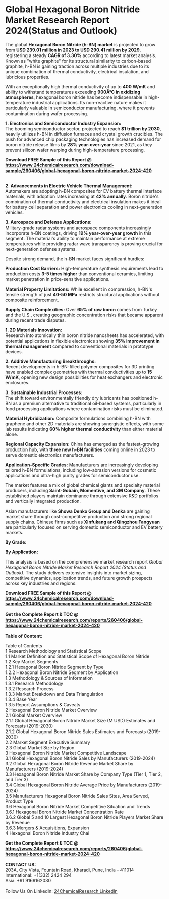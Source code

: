 <h1>Global Hexagonal Boron Nitride Market Research Report 2024(Status and Outlook)</h1><p>The global <strong>Hexagonal Boron Nitride (h-BN) market</strong> is projected to grow from <strong>USD 239.01 million in 2023 to USD 290.41 million by 2029</strong>, registering a steady <strong>CAGR of 3.30%</strong> according to latest market analysis. Known as "white graphite" for its structural similarity to carbon-based graphite, h-BN is gaining traction across multiple industries due to its unique combination of thermal conductivity, electrical insulation, and lubricious properties.</p><p>With an exceptionally high thermal conductivity of up to <strong>400 W/mK</strong> and ability to withstand temperatures exceeding <strong>900Â°C in oxidizing atmospheres</strong>, hexagonal boron nitride has become indispensable in high-temperature industrial applications. Its non-reactive nature makes it particularly valuable in semiconductor manufacturing, where it prevents contamination during wafer processing.</p><p><strong>1. Electronics and Semiconductor Industry Expansion:</strong><br>
The booming semiconductor sector, projected to reach <strong>$1 trillion by 2030</strong>, heavily utilizes h-BN in diffusion furnaces and crystal growth crucibles. The push for advanced chip packaging technologies has increased demand for boron nitride release films by <strong>28% year-over-year</strong> since 2021, as they prevent silicon wafer warping during high-temperature processing.</p><div><b>Download FREE Sample of this Report @ 
            <a href="https://www.24chemicalresearch.com/download-sample/260406/global-hexagonal-boron-nitride-market-2024-420">
            https://www.24chemicalresearch.com/download-sample/260406/global-hexagonal-boron-nitride-market-2024-420</a></b></div><br><p><strong>2. Advancements in Electric Vehicle Thermal Management:</strong><br>
Automakers are adopting h-BN composites for EV battery thermal interface materials, with adoption rates increasing at <strong>42% annually</strong>. Boron nitride's combination of thermal conductivity and electrical insulation makes it ideal for battery cell separation and power electronics cooling in next-generation vehicles.</p><p><strong>3. Aerospace and Defense Applications:</strong><br>
Military-grade radar systems and aerospace components increasingly incorporate h-BN coatings, driving <strong>19% year-over-year growth</strong> in this segment. The material's ability to maintain performance at extreme temperatures while providing radar wave transparency is proving crucial for next-generation defense systems.</p><p>Despite strong demand, the h-BN market faces significant hurdles:</p><p><strong>Production Cost Barriers:</strong> High-temperature synthesis requirements lead to production costs <strong>3-5 times higher</strong> than conventional ceramics, limiting market penetration in price-sensitive applications.</p><p><strong>Material Property Limitations:</strong> While excellent in compression, h-BN's tensile strength of just <strong>40-50 MPa</strong> restricts structural applications without composite reinforcement.</p><p><strong>Supply Chain Complexities:</strong> Over <strong>65% of raw boron</strong> comes from Turkey and the U.S., creating geographic concentration risks that became apparent during recent trade disputes.</p><p><strong>1. 2D Materials Innovation:</strong><br>
Research into atomically thin boron nitride nanosheets has accelerated, with potential applications in flexible electronics showing <strong>35% improvement in thermal management</strong> compared to conventional materials in prototype devices.</p><p><strong>2. Additive Manufacturing Breakthroughs:</strong><br>
Recent developments in h-BN-filled polymer composites for 3D printing have enabled complex geometries with thermal conductivities up to <strong>15 W/mK</strong>, opening new design possibilities for heat exchangers and electronic enclosures.</p><p><strong>3. Sustainable Industrial Processes:</strong><br>
The shift toward environmentally friendly dry lubricants has positioned h-BN as a premium alternative to traditional oil-based systems, particularly in food processing applications where contamination risks must be eliminated.</p><p><strong>Material Hybridization:</strong> Composite formulations combining h-BN with graphene and other 2D materials are showing synergistic effects, with some lab results indicating <strong>60% higher thermal conductivity</strong> than either material alone.</p><p><strong>Regional Capacity Expansion:</strong> China has emerged as the fastest-growing production hub, with <strong>three new h-BN facilities</strong> coming online in 2023 to serve domestic electronics manufacturers.</p><p><strong>Application-Specific Grades:</strong> Manufacturers are increasingly developing tailored h-BN formulations, including low-abrasion versions for cosmetic applications and ultra-high purity grades for semiconductor use.</p><p>The market features a mix of global chemical giants and specialty material producers, including <strong>Saint-Gobain, Momentive, and 3M Company</strong>. These established players maintain dominance through extensive R&amp;D portfolios and vertically integrated production.</p><p>Asian manufacturers like <strong>Showa Denko Group and Denka</strong> are gaining market share through cost-competitive production and strong regional supply chains. Chinese firms such as <strong>Xinfukang and Qingzhou Fangyuan</strong> are particularly focused on serving domestic semiconductor and EV battery markets.</p><p><strong>By Grade:</strong></p><p><strong>By Application:</strong></p><p>This analysis is based on the comprehensive market research report <em>Global Hexagonal Boron Nitride Market Research Report 2024 (Status and Outlook)</em>. The study delivers extensive insights into market sizing, competitive dynamics, application trends, and future growth prospects across key industries and regions.</p><div><b>Download FREE Sample of this Report @ 
            <a href="https://www.24chemicalresearch.com/download-sample/260406/global-hexagonal-boron-nitride-market-2024-420">
            https://www.24chemicalresearch.com/download-sample/260406/global-hexagonal-boron-nitride-market-2024-420</a></b></div><br><div><b>Get the Complete Report & TOC @ 
            <a href="https://www.24chemicalresearch.com/reports/260406/global-hexagonal-boron-nitride-market-2024-420">
            https://www.24chemicalresearch.com/reports/260406/global-hexagonal-boron-nitride-market-2024-420</a></b></div><br>
            <b>Table of Content:</b><p>Table of Contents<br />
1 Research Methodology and Statistical Scope<br />
1.1 Market Definition and Statistical Scope of Hexagonal Boron Nitride<br />
1.2 Key Market Segments<br />
1.2.1 Hexagonal Boron Nitride Segment by Type<br />
1.2.2 Hexagonal Boron Nitride Segment by Application<br />
1.3 Methodology & Sources of Information<br />
1.3.1 Research Methodology<br />
1.3.2 Research Process<br />
1.3.3 Market Breakdown and Data Triangulation<br />
1.3.4 Base Year<br />
1.3.5 Report Assumptions & Caveats<br />
2 Hexagonal Boron Nitride Market Overview<br />
2.1 Global Market Overview<br />
2.1.1 Global Hexagonal Boron Nitride Market Size (M USD) Estimates and Forecasts (2019-2030)<br />
2.1.2 Global Hexagonal Boron Nitride Sales Estimates and Forecasts (2019-2030)<br />
2.2 Market Segment Executive Summary<br />
2.3 Global Market Size by Region<br />
3 Hexagonal Boron Nitride Market Competitive Landscape<br />
3.1 Global Hexagonal Boron Nitride Sales by Manufacturers (2019-2024)<br />
3.2 Global Hexagonal Boron Nitride Revenue Market Share by Manufacturers (2019-2024)<br />
3.3 Hexagonal Boron Nitride Market Share by Company Type (Tier 1, Tier 2, and Tier 3)<br />
3.4 Global Hexagonal Boron Nitride Average Price by Manufacturers (2019-2024)<br />
3.5 Manufacturers Hexagonal Boron Nitride Sales Sites, Area Served, Product Type<br />
3.6 Hexagonal Boron Nitride Market Competitive Situation and Trends<br />
3.6.1 Hexagonal Boron Nitride Market Concentration Rate<br />
3.6.2 Global 5 and 10 Largest Hexagonal Boron Nitride Players Market Share by Revenue<br />
3.6.3 Mergers & Acquisitions, Expansion<br />
4 Hexagonal Boron Nitride Industry Chai</p><div><b>Get the Complete Report & TOC @ 
            <a href="https://www.24chemicalresearch.com/reports/260406/global-hexagonal-boron-nitride-market-2024-420">
            https://www.24chemicalresearch.com/reports/260406/global-hexagonal-boron-nitride-market-2024-420</a></b></div><br><b>CONTACT US:</b><br>
            203A, City Vista, Fountain Road, Kharadi, Pune, India - 411014<br>
            International: +1(332) 2424 294<br>
            Asia: +91 9169162030 <br><br>
            Follow Us On LinkedIn: <a href="https://www.linkedin.com/company/24chemicalresearch/">24ChemicalResearch LinkedIn</a>